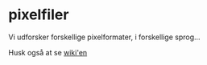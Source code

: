 # pixelfiler
Vi udforsker forskellige pixelformater, i forskellige sprog...

Husk også at se [wiki'en](https://github.com/STU-IT/pixelfiler/wiki)
